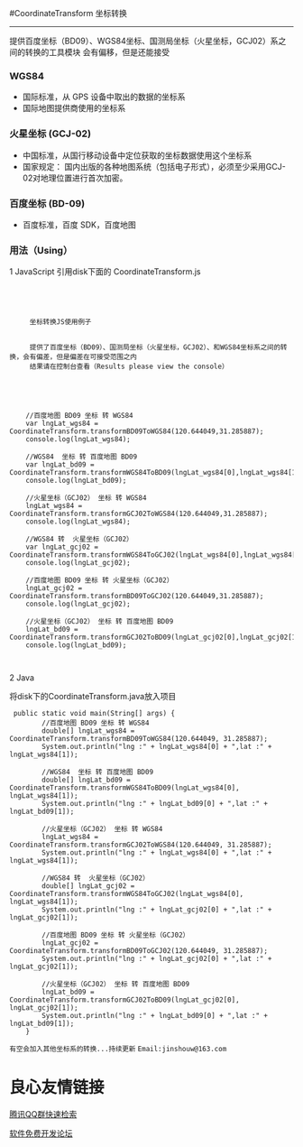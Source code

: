 #CoordinateTransform 坐标转换
****
提供百度坐标（BD09）、WGS84坐标、国测局坐标（火星坐标，GCJ02）系之间的转换的工具模块
会有偏移，但是还能接受

### WGS84
- 国际标准，从 GPS 设备中取出的数据的坐标系
- 国际地图提供商使用的坐标系

### 火星坐标 (GCJ-02)
- 中国标准，从国行移动设备中定位获取的坐标数据使用这个坐标系
- 国家规定： 国内出版的各种地图系统（包括电子形式），必须至少采用GCJ-02对地理位置进行首次加密。

### 百度坐标 (BD-09)
- 百度标准，百度 SDK，百度地图


### 用法（Using）

1 JavaScript
引用disk下面的 CoordinateTransform.js

```
 
 
 
	 
	 坐标转换JS使用例子 
 
 
	 提供了百度坐标（BD09）、国测局坐标（火星坐标，GCJ02）、和WGS84坐标系之间的转换，会有偏差，但是偏差在可接受范围之内 
	 结果请在控制台查看（Results please view the console） 

 
  
 

	//百度地图 BD09 坐标 转 WGS84 
	var lngLat_wgs84 = CoordinateTransform.transformBD09ToWGS84(120.644049,31.285887);
	console.log(lngLat_wgs84);

	//WGS84  坐标 转 百度地图 BD09 
	var lngLat_bd09 = CoordinateTransform.transformWGS84ToBD09(lngLat_wgs84[0],lngLat_wgs84[1]);
	console.log(lngLat_bd09);

	//火星坐标（GCJ02） 坐标 转 WGS84 
	lngLat_wgs84 = CoordinateTransform.transformGCJ02ToWGS84(120.644049,31.285887);
	console.log(lngLat_wgs84);

	//WGS84 转  火星坐标（GCJ02）
	var lngLat_gcj02 = CoordinateTransform.transformWGS84ToGCJ02(lngLat_wgs84[0],lngLat_wgs84[1]);
	console.log(lngLat_gcj02);

	//百度地图 BD09 坐标 转 火星坐标（GCJ02） 
	lngLat_gcj02 = CoordinateTransform.transformBD09ToGCJ02(120.644049,31.285887);
	console.log(lngLat_gcj02);

	//火星坐标（GCJ02） 坐标 转 百度地图 BD09
	lngLat_bd09 = CoordinateTransform.transformGCJ02ToBD09(lngLat_gcj02[0],lngLat_gcj02[1]);
	console.log(lngLat_bd09);
 
 
```

2 Java

将disk下的CoordinateTransform.java放入项目
```
 public static void main(String[] args) {
        //百度地图 BD09 坐标 转 WGS84
        double[] lngLat_wgs84 = CoordinateTransform.transformBD09ToWGS84(120.644049, 31.285887);
        System.out.println("lng :" + lngLat_wgs84[0] + ",lat :" + lngLat_wgs84[1]);

        //WGS84  坐标 转 百度地图 BD09
        double[] lngLat_bd09 = CoordinateTransform.transformWGS84ToBD09(lngLat_wgs84[0], lngLat_wgs84[1]);
        System.out.println("lng :" + lngLat_bd09[0] + ",lat :" + lngLat_bd09[1]);

        //火星坐标（GCJ02） 坐标 转 WGS84
        lngLat_wgs84 = CoordinateTransform.transformGCJ02ToWGS84(120.644049, 31.285887);
        System.out.println("lng :" + lngLat_wgs84[0] + ",lat :" + lngLat_wgs84[1]);

        //WGS84 转  火星坐标（GCJ02）
        double[] lngLat_gcj02 = CoordinateTransform.transformWGS84ToGCJ02(lngLat_wgs84[0], lngLat_wgs84[1]);
        System.out.println("lng :" + lngLat_gcj02[0] + ",lat :" + lngLat_gcj02[1]);

        //百度地图 BD09 坐标 转 火星坐标（GCJ02）
        lngLat_gcj02 = CoordinateTransform.transformBD09ToGCJ02(120.644049, 31.285887);
        System.out.println("lng :" + lngLat_gcj02[0] + ",lat :" + lngLat_gcj02[1]);

        //火星坐标（GCJ02） 坐标 转 百度地图 BD09
        lngLat_bd09 = CoordinateTransform.transformGCJ02ToBD09(lngLat_gcj02[0], lngLat_gcj02[1]);
        System.out.println("lng :" + lngLat_bd09[0] + ",lat :" + lngLat_bd09[1]);
    }
```
`有空会加入其他坐标系的转换...持续更新`
`Email:jinshouw@163.com`


 # 良心友情链接

[腾讯QQ群快速检索](http://u.720life.cn/s/8cf73f7c)

[软件免费开发论坛](http://u.720life.cn/s/bbb01dc0)